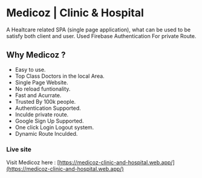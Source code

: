 
# Medicoz | Clinic & Hospital
A Healtcare related SPA (single page application), what can be used to be satisfy both client and user. Used Firebase Authentication For private Route.

## Why Medicoz ?
- Easy to use.
- Top Class Doctors in the local Area.
- Single Page Website.
- No reload funtionality.
- Fast and Acurrate.
- Trusted By 100k people.
- Authentication Supported.
- Inculde private route.
- Google Sign Up Supported.
- One click Login Logout system.
- Dynamic Route Inculded.

### Live site
Visit Medicoz here : [https://medicoz-clinic-and-hospital.web.app/](https://medicoz-clinic-and-hospital.web.app/)
